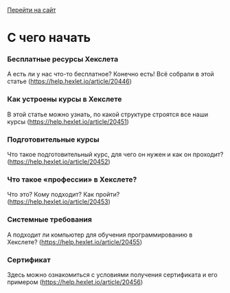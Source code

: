 [Перейти на сайт](https://ru.hexlet.io)

# С чего начать

### Бесплатные ресурсы Хекслета

А есть ли у нас что-то бесплатное? Конечно есть! Всё собрали в этой статье (https://help.hexlet.io/article/20446)

### Как устроены курсы в Хекслете

В этой статье можно узнать, по какой структуре строятся все наши курсы (https://help.hexlet.io/article/20451)

### Подготовительные курсы

Что такое подготовительный курс, для чего он нужен и как он проходит? (https://help.hexlet.io/article/20452)

### Что такое «профессии» в Хекслете?

Что это? Кому подходит? Как пройти? (https://help.hexlet.io/article/20453)

### Системные требования

А подходит ли компьютер для обучения программированию в Хекслете? (https://help.hexlet.io/article/20455)

### Сертификат

Здесь можно ознакомиться с условиями получения сертификата и его примером (https://help.hexlet.io/article/20456)

